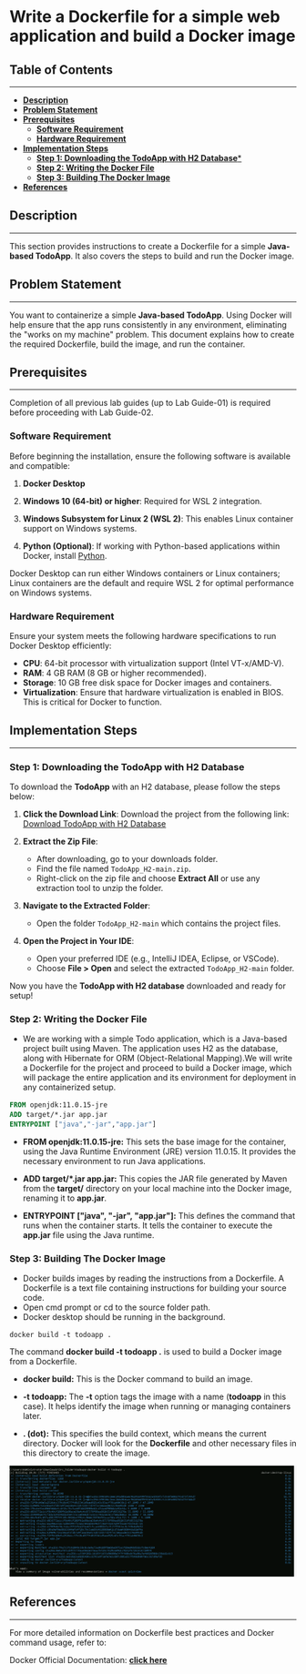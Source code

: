 # **Write a Dockerfile for a simple web application and build a Docker image**

## **Table of Contents**

---

* [**Description**](#description)
* [**Problem Statement**](#problem-statement)
* [**Prerequisites**](#prerequisites)
  - [**Software Requirement**](#software-requirement)
  - [**Hardware Requirement**](#hardware-requirement)
* [**Implementation Steps**](#implementation-steps)
  - [**Step 1: Downloading the TodoApp with H2 Database***](#step-1-downloading-the-todoapp-with-h2-database)
  - [**Step 2: Writing the Docker File**](#step-2-writing-the-docker-file)
  - [**Step 3: Building The Docker Image**](#step-3-building-the-docker-image)
* [**References**](#references)

## **Description**

---

This section provides instructions to create a Dockerfile for a simple **Java-based TodoApp**. It also covers the steps to build and run the Docker image.

## **Problem Statement**
---
You want to containerize a simple **Java-based TodoApp**. Using Docker will help ensure that the app runs consistently in any environment, eliminating the "works on my machine" problem. This document explains how to create the required Dockerfile, build the image, and run the container.

## **Prerequisites**
---
Completion of all previous lab guides (up to Lab Guide-01) is required before proceeding with Lab Guide-02.

### **Software Requirement**

Before beginning the installation, ensure the following software is available and compatible:

1. **Docker Desktop**

2. **Windows 10 (64-bit) or higher**: Required for WSL 2 integration.

3. **Windows Subsystem for Linux 2 (WSL 2)**: This enables Linux container support on Windows systems.

4. **Python (Optional)**: If working with Python-based applications within Docker, install [Python](#).

Docker Desktop can run either Windows containers or Linux containers; Linux containers are the default and require WSL 2 for optimal performance on Windows systems.

### **Hardware Requirement**
Ensure your system meets the following hardware specifications to run Docker Desktop efficiently:

* **CPU**: 64-bit processor with virtualization support (Intel VT-x/AMD-V).
* **RAM**: 4 GB RAM (8 GB or higher recommended).
* **Storage**: 10 GB free disk space for Docker images and containers.
* **Virtualization**: Ensure that hardware virtualization is enabled in BIOS. This is critical for Docker to function.

## **Implementation Steps**
---
### **Step 1: Downloading the TodoApp with H2 Database**

To download the **TodoApp** with an H2 database, please follow the steps below:

1. **Click the Download Link**:
   Download the project from the following link:
   [Download TodoApp with H2 Database](https://github.com/SwayaanTechnologies/TodoApp_H2/archive/refs/heads/main.zip)

2. **Extract the Zip File**:
   - After downloading, go to your downloads folder.
   - Find the file named `TodoApp_H2-main.zip`.
   - Right-click on the zip file and choose **Extract All** or use any extraction tool to unzip the folder.

3. **Navigate to the Extracted Folder**:
   - Open the folder `TodoApp_H2-main` which contains the project files.

4. **Open the Project in Your IDE**:
   - Open your preferred IDE (e.g., IntelliJ IDEA, Eclipse, or VSCode).
   - Choose **File > Open** and select the extracted `TodoApp_H2-main` folder.

Now you have the **TodoApp with H2 database** downloaded and ready for setup!

### **Step 2: Writing the Docker File**
- We are working with a simple Todo application, which is a Java-based project built using Maven. The application uses H2 as the database, along with Hibernate for ORM (Object-Relational Mapping).We will write a Dockerfile for the project and proceed to build a Docker image, which will package the entire application and its environment for deployment in any containerized setup.

```Dockerfile
FROM openjdk:11.0.15-jre
ADD target/*.jar app.jar
ENTRYPOINT ["java","-jar","app.jar"]
```

- **FROM openjdk:11.0.15-jre:**
This sets the base image for the container, using the Java Runtime Environment (JRE) version 11.0.15. It provides the necessary environment to run Java applications.

- **ADD target/*.jar app.jar:**
This copies the JAR file generated by Maven from the **target/** directory on your local machine into the Docker image, renaming it to **app.jar**.

- **ENTRYPOINT ["java", "-jar", "app.jar"]:**
This defines the command that runs when the container starts. It tells the container to execute the **app.jar** file using the Java runtime.

### **Step 3: Building The Docker Image**

- Docker builds images by reading the instructions from a Dockerfile. A Dockerfile is a text file containing instructions for building your source code.
- Open cmd prompt or cd to the source folder path.
- Docker desktop should be running in the background.

```docker 
docker build -t todoapp .
```
The command **docker build -t todoapp .** is used to build a Docker image from a Dockerfile.
    
- **docker build:** This is the Docker command to build an image.

- **-t todoapp:** The **-t** option tags the image with a name (**todoapp** in this case). It helps identify the image when running or managing containers later.

- **. (dot):** This specifies the build context, which means the current directory. Docker will look for the **Dockerfile** and other necessary files in this directory to create the image.

![image](Images/Docker%20build.png)

## **References**
---
For more detailed information on Dockerfile best practices and Docker command usage, refer to:

Docker Official Documentation: [**click here**](https://docs.docker.com)
